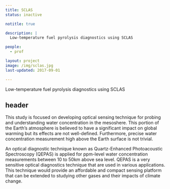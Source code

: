 ```yaml
---
title: SCLAS
status: inactive

notitle: true

description: |
  Low-temperature fuel pyrolysis diagnostics using SCLAS

people:
  - prof

layout: project
image: /img/sclas.jpg
last-updated: 2017-09-01

---
```


Low-temperature fuel pyrolysis diagnostics using SCLAS

## header

This study is focused on developing optical sensing technique for probing and understanding water concentration in the mesoshere. This portion of the Earth’s atmosphere is believed to have a significant impact on global warming but its effects are not well-defined. Furthermore, precise water concentration measurement high above the Earth surface is not trivial.

An optical diagnostic technique known as Quartz-Enhanced Photoacoustic Spectroscopy (QEPAS) is applied for ppm-level water concentration measurements between 10 to 50km above sea level. QEPAS is a very sensitive optical diagnostics technique that are used in various applications. This technique would provide an affordable and compact sensing platform that can be extended to studying other gases and their impacts of climate change.
